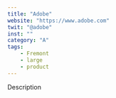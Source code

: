 ```yaml
---
title: "Adobe"
website: "https://www.adobe.com"
twit: "@adobe"
inst: ""
category: "A"
tags:
    - Fremont
    - large
    - product
---
```


Description
